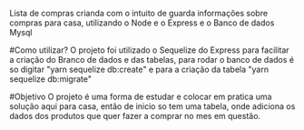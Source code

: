 
Lista de compras crianda com o intuito de guarda informações sobre compras para casa, utilizando o Node e o Express e o Banco de dados Mysql

#Como utilizar?
O projeto foi utilizado o Sequelize do Express para facilitar a criação do Branco de dados e das tabelas, para rodar o banco de dados é so digitar "yarn sequelize db:create" e para a criação da tabela "yarn sequelize db:migrate"

#Objetivo
O projeto é uma forma de estudar e colocar em pratica uma solução aqui para casa, então de inicio so tem uma tabela, onde adiciona os dados dos produtos que quer fazer a comprar no mes em questão.
